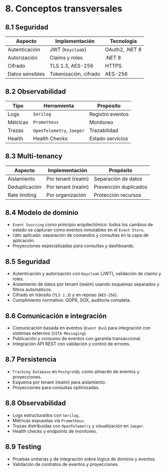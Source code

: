 # 8. Conceptos transversales

## 8.1 Seguridad

| Aspecto         | Implementación         | Tecnología         |
|-----------------|-----------------------|--------------------|
| Autenticación   | JWT (`Keycloak`)      | OAuth2, .NET 8     |
| Autorización    | Claims y roles        | .NET 8             |
| Cifrado         | TLS 1.3, AES-256      | HTTPS              |
| Datos sensibles | Tokenización, cifrado | AES-256            |

## 8.2 Observabilidad

| Tipo        | Herramienta     | Propósito         |
|-------------|-----------------|-------------------|
| Logs        | `Serilog`       | Registro eventos  |
| Métricas    | `Prometheus`    | Monitoreo         |
| Trazas      | `OpenTelemetry`, `Jaeger` | Trazabilidad |
| Health      | Health Checks   | Estado servicios  |

## 8.3 Multi-tenancy

| Aspecto         | Implementación         | Propósito              |
|-----------------|-----------------------|------------------------|
| Aislamiento     | Por tenant (realm)    | Separación de datos    |
| Deduplicación   | Por tenant (realm)    | Prevención duplicados  |
| Rate limiting   | Por organización      | Protección recursos    |

## 8.4 Modelo de dominio

- `Event Sourcing` como principio arquitectónico: todos los cambios de estado se capturan como eventos inmutables en el `Event Store`.
- `CQRS` aplicado: separación de comandos y consultas en la capa de aplicación.
- Proyecciones especializadas para consultas y dashboards.

## 8.5 Seguridad

- Autenticación y autorización con `Keycloak` (JWT), validación de claims y roles.
- Aislamiento de datos por tenant (realm) usando esquemas separados y filtros automáticos.
- Cifrado en tránsito (`TLS 1.3`) y en reposo (`AES-256`).
- Cumplimiento normativo: GDPR, SOX, auditoría completa.

## 8.6 Comunicación e integración

- Comunicación basada en eventos (`Event Bus`) para integración con sistemas externos (`SITA Messaging`).
- Publicación y consumo de eventos con garantía transaccional.
- Integración API REST con validación y control de errores.

## 8.7 Persistencia

- `Tracking Database` en `PostgreSQL` como almacén de eventos y proyecciones.
- Esquema por tenant (realm) para aislamiento.
- Proyecciones para consultas optimizadas.

## 8.8 Observabilidad

- Logs estructurados con `Serilog`.
- Métricas expuestas vía `Prometheus`.
- Trazas distribuidas con `OpenTelemetry` y visualización en `Jaeger`.
- Health checks y endpoints de monitoreo.

## 8.9 Testing

- Pruebas unitarias y de integración sobre lógica de dominio y eventos.
- Validación de contratos de eventos y proyecciones.

